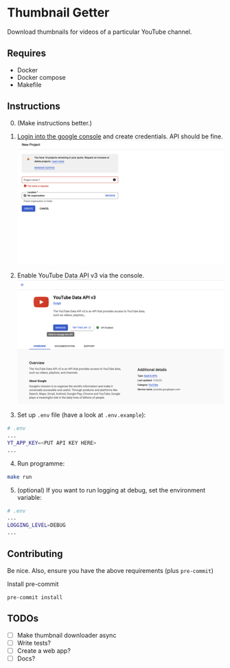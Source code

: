 # Thumbnail Getter

Download thumbnails for videos of a particular YouTube channel.

## Requires

- Docker
- Docker compose
- Makefile

## Instructions

0. (Make instructions better.)

1. [Login into the google console](https://console.cloud.google.com/) and create credentials. API should be fine.
   ![auth](./docs/authentication.png)

2. Enable YouTube Data API v3 via the console.
   ![enable](./docs/enable-api.png)

3. Set up `.env` file (have a look at `.env.example`):

```sh
# .env
...
YT_APP_KEY=<PUT API KEY HERE>
...
```

4. Run programme:

```bash
make run
```

5. (optional) If you want to run logging at debug, set the environment variable:

```sh
# .env
...
LOGGING_LEVEL=DEBUG
...
```

## Contributing

Be nice. Also, ensure you have the above requirements (plus `pre-commit`)

Install pre-commit

```
pre-commit install
```

## TODOs

- [ ] Make thumbnail downloader async
- [ ] Write tests?
- [ ] Create a web app?
- [ ] Docs?

